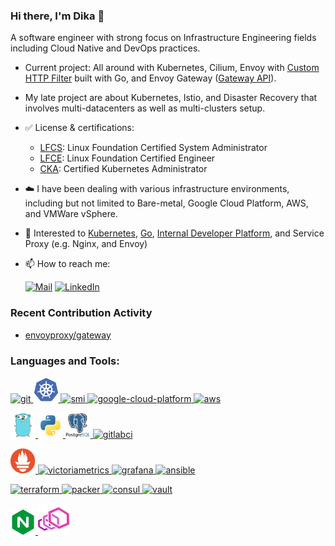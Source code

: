### Hi there, I'm Dika 👋

A software engineer with strong focus on Infrastructure Engineering fields including Cloud Native and DevOps practices.

- Current project: All around with Kubernetes, Cilium, Envoy with [Custom HTTP Filter](https://www.envoyproxy.io/docs/envoy/latest/configuration/http/http_filters/golang_filter) built with Go, and Envoy Gateway ([Gateway API](https://gateway-api.sigs.k8s.io/)).
- My late project are about Kubernetes, Istio, and Disaster Recovery that involves multi-datacenters as well as multi-clusters setup.
- ✅ License & certifications:
  - [LFCS](https://www.youracclaim.com/badges/747f6deb-0e66-4168-b6f6-4c3351f5542d): Linux Foundation Certified System Administrator
  - [LFCE](https://www.youracclaim.com/badges/01886f46-7dae-4fa1-b639-ec35eeee097e): Linux Foundation Certified Engineer
  - [CKA](https://www.youracclaim.com/badges/3899fe66-ea5c-46e8-b44b-1e9e04b75daf/linked_in_profile): Certified Kubernetes Administrator
- ☁️ I have been dealing with various infrastructure environments, including but not limited to Bare-metal, Google Cloud Platform, AWS, and VMWare vSphere.
- 💬 Interested to [Kubernetes](https://kubernetes.io), [Go](https://golang.org), [Internal Developer Platform](https://internaldeveloperplatform.org/), and Service Proxy (e.g. Nginx, and Envoy)
- 📫 How to reach me:

    [![Mail](https://img.shields.io/static/v1?label=%20&message=me@ardikabs.com&logo=gmail&style=flat&labelColor=white)](mailto:me@ardikabs.com)
    [![LinkedIn](https://img.shields.io/static/v1?label=%20&message=LinkedIn&color=blue&logo=LinkedIn&style=flat&labelColor=blue)](https://www.linkedin.com/in/ardikabs/)


### Recent Contribution Activity

- [envoyproxy/gateway](https://github.com/envoyproxy/gateway/commits?author=ardikabs)

<h3 align="left">Languages and Tools:</h3>
<p align="left">
<a href="https://git-scm.com/" target="_blank" rel="noreferrer"> <img src="https://www.vectorlogo.zone/logos/git-scm/git-scm-icon.svg" alt="git" width="40" height="40"/> </a>
<a href="https://kubernetes.io/" target="_blank" rel="noreferrer"> <img src="https://raw.githubusercontent.com/devicons/devicon/master/icons/kubernetes/kubernetes-plain.svg" alt="kubernetes" width="40" height="40"/> </a>
<a href="https://smi-spec.io/" target="_blank" rel="noreferrer"> <img src="https://raw.githubusercontent.com/servicemeshinterface/smi-spec/main/images/logo/icon.svg" alt="smi" width="50" height="50"/> </a>
<a href="https://cloud.google.com/docs" target="_blank" rel="noreferrer"> <img src="https://www.vectorlogo.zone/logos/google_cloud/google_cloud-icon.svg" alt="google-cloud-platform" width="40" height="40"/> </a>
<a href="https://docs.aws.amazon.com/" target="_blank" rel="noreferrer"> <img src="https://www.vectorlogo.zone/logos/amazon_aws/amazon_aws-icon.svg" alt="aws" width="40" height="40"/> </a>

<a href="https://go.dev" target="_blank" rel="noreferrer"> <img src="https://raw.githubusercontent.com/devicons/devicon/master/icons/go/go-original.svg" alt="golang" width="40" height="40"/> </a>
<a href="https://www.python.org" target="_blank" rel="noreferrer"> <img src="https://raw.githubusercontent.com/devicons/devicon/master/icons/python/python-original.svg" alt="python" width="40" height="40"/> </a>
<a href="https://www.postgresql.org" target="_blank" rel="noreferrer"> <img src="https://raw.githubusercontent.com/devicons/devicon/master/icons/postgresql/postgresql-original-wordmark.svg" alt="postgresql" width="40" height="40"/> </a>
<a href="https://docs.gitlab.com/ee/ci/" target="_blank" rel="noreferrer"> <img src="https://akbar.codes/images/posts/how-to-deploy-with-gitlab-ci/gitlab-ci.png" alt="gitlabci" width="40" height="40"/> </a>

<a href="https://prometheus.io/" target="_blank" rel="noreferrer"> <img src="https://raw.githubusercontent.com/prometheus/prometheus/main/documentation/images/prometheus-logo.svg" alt="prometheus" width="40" height="40"/> </a>
<a href="https://victoriametrics.com" target="_blank" rel="noreferrer"> <img src="https://res.cloudinary.com/anodot/w_120/fl_lossy,f_auto,q_auto/wp-website/integration-VictoriaMetrics.svg" alt="victoriametrics" width="40" height="40"/> </a>
<a href="https://grafana.com" target="_blank" rel="noreferrer"> <img src="https://www.vectorlogo.zone/logos/grafana/grafana-icon.svg" alt="grafana" width="40" height="40"/> </a>
<a href="https://docs.ansible.com/ansible/latest/" target="_blank" rel="noreferrer"> <img src="https://cdn.worldvectorlogo.com/logos/ansible.svg" alt="ansible" width="40" height="40"/> </a>

<a href="https://www.terraform.io/" target="_blank" rel="noreferrer"> <img src="https://www.vectorlogo.zone/logos/terraformio/terraformio-icon.svg" alt="terraform" width="40" height="40"/> </a>
<a href="https://www.packer.io/" target="_blank" rel="noreferrer"> <img src="https://www.vectorlogo.zone/logos/packerio/packerio-icon.svg" alt="packer" width="40" height="40"/> </a>
<a href="https://www.consul.io/" target="_blank" rel="noreferrer"> <img src="https://www.vectorlogo.zone/logos/consulio/consulio-icon.svg" alt="consul" width="40" height="40"/> </a>
<a href="https://www.vaultproject.io/" target="_blank" rel="noreferrer"> <img src="https://www.vectorlogo.zone/logos/vaultproject/vaultproject-icon.svg" alt="vault" width="40" height="40"/> </a>

<a href="https://nginx.org/" target="_blank" rel="noreferrer"> <img src="img/nginx.svg" alt="nginx" width="40" height="40"/> </a>
<a href="https://envoyproxy.io/" target="_blank" rel="noreferrer"> <img src="img/envoyproxy.svg" alt="envoy" width="50" height="50"/> </a>
</p>
